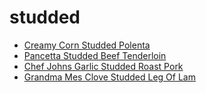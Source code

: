 # studded

 * [Creamy Corn Studded Polenta](../../index/c/creamy-corn-studded-polenta-242149.json)
 * [Pancetta Studded Beef Tenderloin](../../index/p/pancetta-studded-beef-tenderloin-106258.json)
 * [Chef Johns Garlic Studded Roast Pork](../../index/c/chef-johns-garlic-studded-roast-pork.json)
 * [Grandma Mes Clove Studded Leg Of Lam](../../index/g/grandma-mes-clove-studded-leg-of-lam.json)
